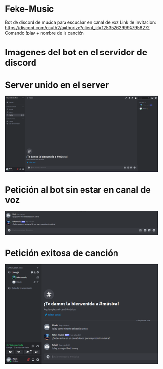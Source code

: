 # Feke-Music
Bot de discord de musica para escuchar en canal de voz
Link de invitacion: https://discord.com/oauth2/authorize?client_id=1253526299947958272
Comando !play + nombre de la canción
# Imagenes del bot en el servidor de discord
# Server unido en el server
![imagen](images/i1.png)
# Petición al bot sin estar en canal de voz
![imagen](images/i2.png)
# Petición exitosa de canción
![imagen](images/i3.png)
